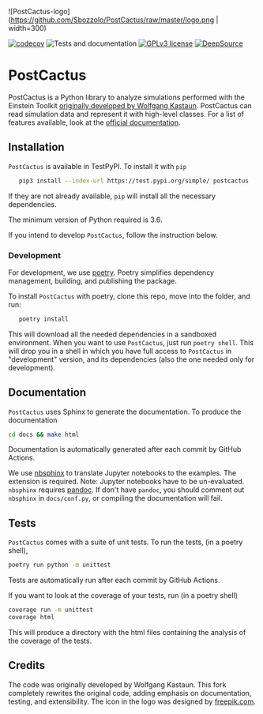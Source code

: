 ![PostCactus-logo](https://github.com/Sbozzolo/PostCactus/raw/master/logo.png | width=300)

[![codecov](https://codecov.io/gh/Sbozzolo/PostCactus/branch/master/graph/badge.svg)](https://codecov.io/gh/Sbozzolo/PostCactus)
![Tests and documentation](https://github.com/Sbozzolo/PostCactus/workflows/Tests/badge.svg)
[![GPLv3
license](https://img.shields.io/badge/License-GPLv3-blue.svg)](http://perso.crans.org/besson/LICENSE.html)
[![DeepSource](https://static.deepsource.io/deepsource-badge-light-mini.svg)](https://deepsource.io/gh/Sbozzolo/PostCactus/?ref=repository-badge)

# PostCactus

PostCactus is a Python library to analyze simulations performed with the
Einstein Toolkit [originally developed by Wolfgang
Kastaun](https://github.com/wokast/PyCactus/tree/master/PostCactus). PostCactus
can read simulation data and represent it with high-level classes. For a list of
features available, look at the [official
documentation](https://sbozzolo.github.io/PostCactus).

## Installation

``PostCactus`` is available in TestPyPI. To install it with `pip`
``` bash
   pip3 install --index-url https://test.pypi.org/simple/ postcactus
```
If they are not already available, `pip` will install all the necessary dependencies.

The minimum version of Python required is 3.6.

If you intend to develop ``PostCactus``, follow the instruction below.

### Development

For development, we use [poetry](https://python-poetry.org/). Poetry simplifies
dependency management, building, and publishing the package.

To install `PostCactus` with poetry, clone this repo, move into the folder, and run:
``` sh
   poetry install
```
This will download all the needed dependencies in a sandboxed environment. When
you want to use ``PostCactus``, just run ``poetry shell``. This will drop you in
a shell in which you have full access to ``PostCactus`` in "development" version,
and its dependencies (also the one needed only for development).

## Documentation

`PostCactus` uses Sphinx to generate the documentation. To produce the documentation
```sh
cd docs && make html
```
Documentation is automatically generated after each commit by GitHub Actions.

We use [nbsphinx](https://nbsphinx.readthedocs.io/) to translate Jupyter
notebooks to the examples. The extension is required. Note: Jupyter notebooks
have to be un-evaluated. `nbsphinx` requires [pandoc](https://pandoc.org/). If
don't have `pandoc`, you should comment out `nbsphinx` in `docs/conf.py`, or
compiling the documentation will fail.

## Tests

`PostCactus` comes with a suite of unit tests. To run the tests, (in a poetry shell),
```sh
poetry run python -m unittest
```
Tests are automatically run after each commit by GitHub Actions.

If you want to look at the coverage of your tests, run (in a poetry shell)
```sh
coverage run -m unittest
coverage html
```
This will produce a directory with the html files containing the analysis of
the coverage of the tests.

## Credits

The code was originally developed by Wolfgang Kastaun. This fork completely
rewrites the original code, adding emphasis on documentation, testing, and
extensibility. The icon in the logo was designed by [freepik.com](freepik.com).

